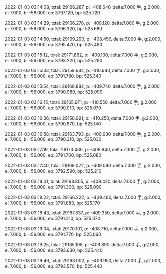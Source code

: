 2022-01-03 03:14:08, total: 29166.287, p: -408.640, delta:7.000 手, g:2.000, e: 7.000, b: -56.000, ep: 3797.120, bp: 525.720

2022-01-03 03:14:29, total: 29166.278, p: -409.120, delta:7.000 手, g:2.000, e: 7.000, b: -56.000, ep: 3796.320, bp: 525.680

2022-01-03 03:14:50, total: 29169.290, p: -408.450, delta:7.000 手, g:2.000, e: 7.000, b: -56.000, ep: 3795.470, bp: 525.490

2022-01-03 03:15:12, total: 29171.862, p: -409.100, delta:7.000 手, g:2.000, e: 7.000, b: -56.000, ep: 3793.220, bp: 525.290

2022-01-03 03:15:33, total: 29159.684, p: -410.940, delta:7.000 手, g:2.000, e: 7.000, b: -56.000, ep: 3791.780, bp: 525.340

2022-01-03 03:15:54, total: 29168.882, p: -409.740, delta:7.000 手, g:2.000, e: 7.000, b: -56.000, ep: 3790.980, bp: 525.090

2022-01-03 03:16:15, total: 29165.971, p: -410.550, delta:7.000 手, g:2.000, e: 7.000, b: -56.000, ep: 3790.010, bp: 525.070

2022-01-03 03:16:36, total: 29158.991, p: -410.250, delta:7.000 手, g:2.000, e: 7.000, b: -56.000, ep: 3790.870, bp: 525.140

2022-01-03 03:16:58, total: 29163.793, p: -409.930, delta:7.000 手, g:2.000, e: 7.000, b: -56.000, ep: 3790.310, bp: 525.030

2022-01-03 03:17:19, total: 29173.430, p: -408.940, delta:7.000 手, g:2.000, e: 7.000, b: -56.000, ep: 3791.700, bp: 525.080

2022-01-03 03:17:40, total: 29169.022, p: -409.090, delta:7.000 手, g:2.000, e: 7.000, b: -56.000, ep: 3792.590, bp: 525.210

2022-01-03 03:18:01, total: 29168.805, p: -409.420, delta:7.000 手, g:2.000, e: 7.000, b: -56.000, ep: 3791.300, bp: 525.090

2022-01-03 03:18:22, total: 29166.222, p: -409.480, delta:7.000 手, g:2.000, e: 7.000, b: -56.000, ep: 3791.880, bp: 525.170

2022-01-03 03:18:43, total: 29167.837, p: -409.350, delta:7.000 手, g:2.000, e: 7.000, b: -56.000, ep: 3791.210, bp: 525.070

2022-01-03 03:19:04, total: 29170.101, p: -408.710, delta:7.000 手, g:2.000, e: 7.000, b: -56.000, ep: 3791.770, bp: 525.060

2022-01-03 03:19:25, total: 29165.195, p: -409.890, delta:7.000 手, g:2.000, e: 7.000, b: -56.000, ep: 3793.630, bp: 525.440

2022-01-03 03:19:46, total: 29163.002, p: -409.950, delta:7.000 手, g:2.000, e: 7.000, b: -56.000, ep: 3793.570, bp: 525.440